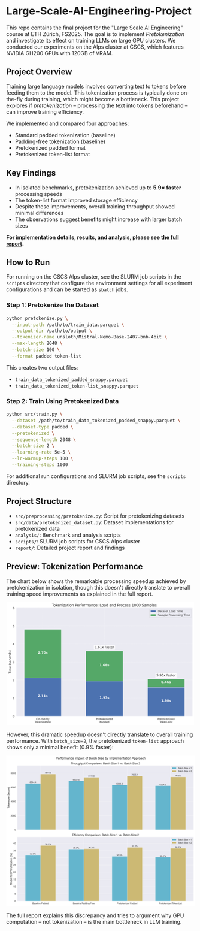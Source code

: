 # Large-Scale-AI-Engineering-Project

This repo contains the final project for the "Large Scale AI Engineering" course at ETH Zürich, FS2025. The goal is to implement *Pretokenization* and investigate its effect on training LLMs on large GPU clusters. We conducted our experiments on the Alps cluster at CSCS, which features NVIDIA GH200 GPUs with 120GB of VRAM.

## Project Overview

Training large language models involves converting text to tokens before feeding them to the model. This tokenization process is typically done on-the-fly during training, which might become a bottleneck. This project explores if *pretokenization* – processing the text into tokens beforehand – can improve training efficiency.

We implemented and compared four approaches:
- Standard padded tokenization (baseline)
- Padding-free tokenization (baseline)
- Pretokenized padded format
- Pretokenized token-list format

## Key Findings

- In isolated benchmarks, pretokenization achieved up to **5.9× faster** processing speeds
- The token-list format improved storage efficiency 
- Despite these improvements, overall training throughput showed minimal differences
- The observations suggest benefits might increase with larger batch sizes

**For implementation details, results, and analysis, please see [the full report](report/report_pretokenization.pdf).**

## How to Run

For running on the CSCS Alps cluster, see the SLURM job scripts in the `scripts` directory that configure the environment settings for all experiment configurations and can be started as `sbatch` jobs.

### Step 1: Pretokenize the Dataset

```bash
python pretokenize.py \
  --input-path /path/to/train_data.parquet \
  --output-dir /path/to/output \
  --tokenizer-name unsloth/Mistral-Nemo-Base-2407-bnb-4bit \
  --max-length 2048 \
  --batch-size 100 \
  --format padded token-list
```

This creates two output files:
- `train_data_tokenized_padded_snappy.parquet`
- `train_data_tokenized_token-list_snappy.parquet`

### Step 2: Train Using Pretokenized Data

```bash
python src/train.py \
  --dataset /path/to/train_data_tokenized_padded_snappy.parquet \
  --dataset-type padded \
  --pretokenized \
  --sequence-length 2048 \
  --batch-size 2 \
  --learning-rate 5e-5 \
  --lr-warmup-steps 100 \
  --training-steps 1000
```

For additional run configurations and SLURM job scripts, see the `scripts` directory.

## Project Structure

- `src/preprocessing/pretokenize.py`: Script for pretokenizing datasets
- `src/data/pretokenized_dataset.py`: Dataset implementations for pretokenized data
- `analysis/`: Benchmark and analysis scripts
- `scripts/`: SLURM job scripts for CSCS Alps cluster
- `report/`: Detailed project report and findings

## Preview: Tokenization Performance

The chart below shows the remarkable processing speedup achieved by pretokenization in isolation, though this doesn't directly translate to overall training speed improvements as explained in the full report.

<p align="center">
    <img src="plots/tokenization_benchmark.png" width="500">
</p>

However, this dramatic speedup doesn't directly translate to overall training performance. With `batch_size=2`, the pretokenized `token-list` approach shows only a minimal benefit (0.9% faster):

<p align="center">
    <img src="plots/batch_size_comparison.png" width="600">
</p>

The full report explains this discrepancy and tries to argument why GPU computation – not tokenization – is the main bottleneck in LLM training.